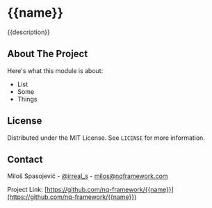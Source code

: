 # {{name}}
{{description}}

<!-- ABOUT THE PROJECT -->
## About The Project

Here's what this module is about:
* List 
* Some
* Things

<!-- LICENSE -->
## License

Distributed under the MIT License. See `LICENSE` for more information.


<!-- CONTACT -->
## Contact

Miloš Spasojević - [@irreal_s](https://twitter.com/irreal_s) - milos@nqframework.com

Project Link: [https://github.com/nq-framework/{{name}}](https://github.com/nq-framework/{{name}})